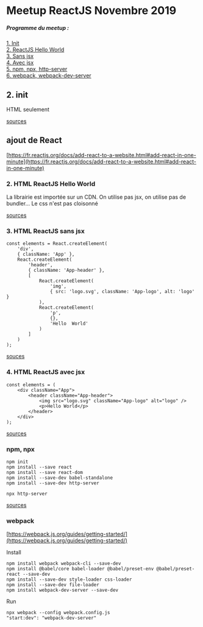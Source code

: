 # Meetup ReactJS Novembre 2019

##### Programme du meetup :
[1. Init](#v1-init) <br>
[2. ReactJS Hello World](#react-hello-world)<br>
[3. Sans jsx](#react-sans-jsx)<br>
[4. Avec jsx](#react-avec-jsx)<br>
[5. npm, npx, http-server](#avec-npm-npx)<br>
[6. webpack, webpack-dev-server](#webpack-webpack-dev-server)

<a name="v1-init" />

## 2. init

HTML seulement

[sources](https://github.com/avergnaud/meetup-novembre-2019/tree/1_init_html)

## ajout de React

[https://fr.reactjs.org/docs/add-react-to-a-website.html#add-react-in-one-minute](https://fr.reactjs.org/docs/add-react-to-a-website.html#add-react-in-one-minute)

<a name="react-hello-world" />

### 2. HTML ReactJS Hello World

La librairie est importée sur un CDN. On utilise pas jsx, on utilise pas de bundler...
Le css n'est pas cloisonné

[sources](https://github.com/avergnaud/meetup-novembre-2019/tree/2_html_react_hello_world)

<a name="react-sans-jsx" />

### 3. HTML ReactJS sans jsx

```
const elements = React.createElement(
    'div',
    { className: 'App' },
    React.createElement(
        'header',
        { className: 'App-header' },
        [
            React.createElement(
                'img',
                { src: 'logo.svg', className: 'App-logo', alt: 'logo' }
            ),
            React.createElement(
                'p',
                {},
                'Hello  World'
            )
        ]
    )
);
```

[souces](https://github.com/avergnaud/meetup-novembre-2019/tree/3_html_react_sans_jsx)

<a name="react-avec-jsx" />

### 4. HTML ReactJS avec jsx

```
const elements = (
    <div className="App">
        <header className="App-header">
            <img src="logo.svg" className="App-logo" alt="logo" />
            <p>Hello World</p>
        </header>
    </div>
);
```

[sources](https://github.com/avergnaud/meetup-novembre-2019/tree/4_html_react_babel_jsx)

<a name="avec-npm-npx" />

### npm, npx

```
npm init
npm install --save react
npm install --save react-dom
npm install --save-dev babel-standalone
npm install --save-dev http-server
```

```
npx http-server
```

[sources](https://github.com/avergnaud/meetup-novembre-2019/tree/5_html_react_npm)

<a name="webpack-webpack-dev-server" />

### webpack

[https://webpack.js.org/guides/getting-started/](https://webpack.js.org/guides/getting-started/)

Install
```
npm install webpack webpack-cli --save-dev
npm install @babel/core babel-loader @babel/preset-env @babel/preset-react --save-dev
npm install --save-dev style-loader css-loader
npm install --save-dev file-loader
npm install webpack-dev-server --save-dev
```

Run
```
npx webpack --config webpack.config.js
"start:dev": "webpack-dev-server"
```